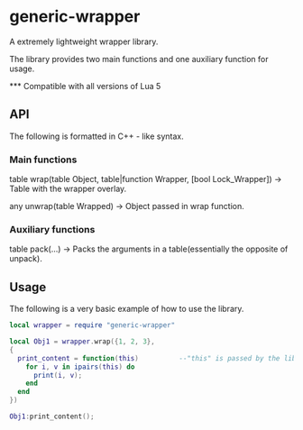# generic-wrapper
A extremely lightweight wrapper library.

The library provides two main functions and one auxiliary function for usage.

*** Compatible with all versions of Lua 5


API
---

The following is formatted in C++ - like syntax.

### Main functions

table wrap(table Object, table|function Wrapper, [bool Lock_Wrapper]) -> Table with the wrapper overlay.

any unwrap(table Wrapped) -> Object passed in wrap function.

### Auxiliary functions

table pack(...) -> Packs the arguments in a table(essentially the opposite of unpack).


Usage
---

The following is a very basic example of how to use the library.

```lua
local wrapper = require "generic-wrapper"

local Obj1 = wrapper.wrap({1, 2, 3}, 
{
  print_content = function(this)          --"this" is passed by the library and points to the object "{1, 2, 3}"
    for i, v in ipairs(this) do
      print(i, v);
    end
  end
})

Obj1:print_content();
```
